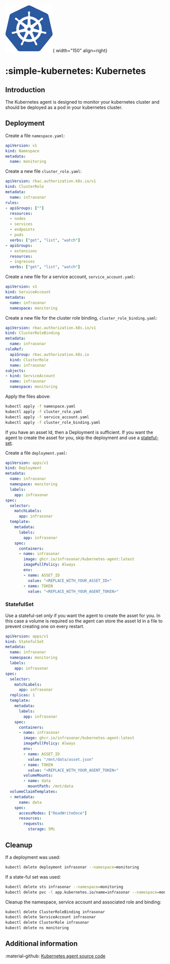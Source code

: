 ![Kubernetes](../../images/agent_kubernetes.png){ width="150" align=right}

# :simple-kubernetes: Kubernetes

## Introduction

The Kubernetes agent is designed to monitor your kubernetes cluster and should be deployed as a pod in your kubernetes cluster.

## Deployment

Create a file `namespace.yaml`:

```yaml
apiVersion: v1
kind: Namespace
metadata:
  name: monitoring
```

Create a new file `cluster_role.yaml`:

```yaml
apiVersion: rbac.authorization.k8s.io/v1
kind: ClusterRole
metadata:
  name: infrasonar
rules:
- apiGroups: [""]
  resources:
  - nodes
  - services
  - endpoints
  - pods
  verbs: ["get", "list", "watch"]
- apiGroups:
  - extensions
  resources:
  - ingresses
  verbs: ["get", "list", "watch"]
```

Create a new file for a service account, `service_account.yaml`:

```yaml
apiVersion: v1
kind: ServiceAccount
metadata:
  name: infrasonar
  namespace: monitoring
```

Create a new file for the cluster role binding, `cluster_role_binding.yaml`:

```yaml
apiVersion: rbac.authorization.k8s.io/v1
kind: ClusterRoleBinding
metadata:
  name: infrasonar
roleRef:
  apiGroup: rbac.authorization.k8s.io
  kind: ClusterRole
  name: infrasonar
subjects:
- kind: ServiceAccount
  name: infrasonar
  namespace: monitoring
```

Apply the files above:


```bash
kubectl apply -f namespace.yaml
kubectl apply -f cluster_role.yaml
kubectl apply -f service_account.yaml
kubectl apply -f cluster_role_binding.yaml
```

If you have an asset Id, then a Deployment is sufficient. If you want the agent to create the asset for you, skip the deployment and use a [stateful-set](#statefulset).

Create a file `deployment.yaml`:

```yaml
apiVersion: apps/v1
kind: Deployment
metadata:
  name: infrasonar
  namespace: monitoring
  labels:
    app: infrasonar
spec:
  selector:
    matchLabels:
      app: infrasonar
  template:
    metadata:
      labels:
        app: infrasonar
    spec:
      containers:
      - name: infrasonar
        image: ghcr.io/infrasonar/kubernetes-agent:latest
        imagePullPolicy: Always
        env:
        - name: ASSET_ID
          value: "<REPLACE_WITH_YOUR_ASSET_ID>"
        - name: TOKEN
          value: "<REPLACE_WITH_YOUR_AGENT_TOKEN>"
```

### StatefulSet

Use a stateful-set _only_ if you want the agent to create the asset for you. In this case a volume is required so the agent can store the asset Id in a file to prevent creating one on every restart.

```yaml
apiVersion: apps/v1
kind: StatefulSet
metadata:
  name: infrasonar
  namespace: monitoring
  labels:
    app: infrasonar
spec:
  selector:
    matchLabels:
      app: infrasonar
  replicas: 1
  template:
    metadata:
      labels:
        app: infrasonar
    spec:
      containers:
      - name: infrasonar
        image: ghcr.io/infrasonar/kubernetes-agent:latest
        imagePullPolicy: Always
        env:
        - name: ASSET_ID
          value: "/mnt/data/asset.json"
        - name: TOKEN
          value: "<REPLACE_WITH_YOUR_AGENT_TOKEN>"
        volumeMounts:
        - name: data
          mountPath: /mnt/data
  volumeClaimTemplates:
  - metadata:
      name: data
    spec:
      accessModes: ["ReadWriteOnce"]
      resources:
        requests:
          storage: 5Mi
```

## Cleanup

If a deployment was used:

```bash
kubectl delete deployment infrasonar --namespace=monitoring
```

If a state-ful set was used:

```bash
kubectl delete sts infrasonar --namespace=monitoring
kubectl delete pvc -l app.kubernetes.io/name=infrasonar --namespace=monitoring
```

Cleanup the namespace, service account and associated role and binding:

```bash
kubectl delete ClusterRoleBinding infrasonar
kubectl delete ServiceAccount infrasonar
kubectl delete ClusterRole infrasonar
kubectl delete ns monitoring
```

## Additional information

:material-github: [Kubernetes agent source code](https://github.com/infrasonar/kubernetes-agent)
